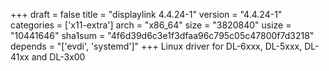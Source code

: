 +++
draft = false
title = "displaylink 4.4.24-1"
version = "4.4.24-1"
categories = ['x11-extra']
arch = "x86_64"
size = "3820840"
usize = "10441646"
sha1sum = "4f6d39d6c3e1f3dfaa96c795c05c47800f7d3218"
depends = "['evdi', 'systemd']"
+++
Linux driver for DL-6xxx, DL-5xxx, DL-41xx and DL-3x00